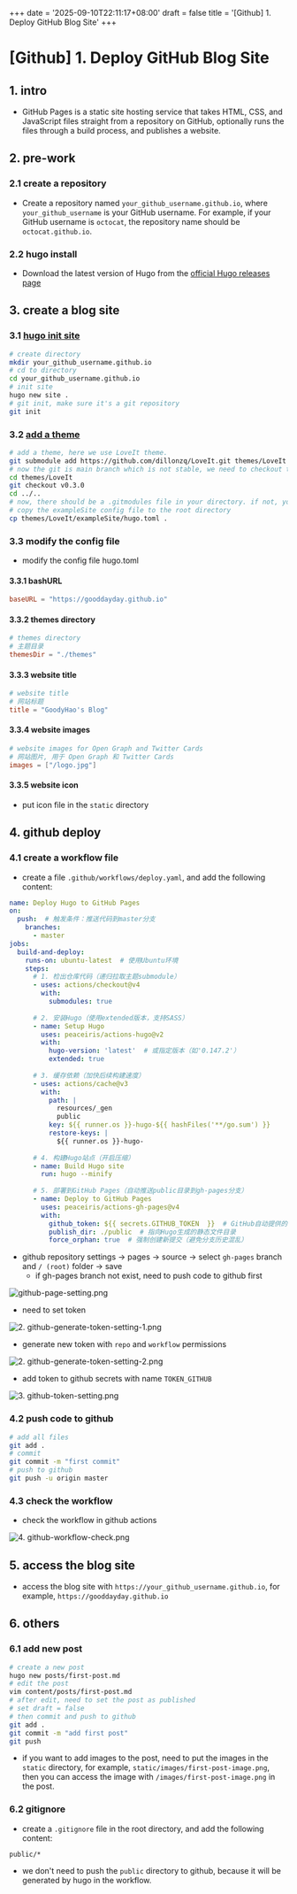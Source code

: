 +++
date = '2025-09-10T22:11:17+08:00'
draft = false
title = '[Github] 1. Deploy GitHub Blog Site'
+++

# [Github] 1. Deploy GitHub Blog Site

## 1. intro

- GitHub Pages is a static site hosting service that takes HTML, CSS, and JavaScript files straight from a repository on GitHub, optionally runs the files through a build process, and publishes a website.

## 2. pre-work

### 2.1 create a repository

- Create a repository named `your_github_username.github.io`, where `your_github_username` is your GitHub username. For example, if your GitHub username is `octocat`, the repository name should be `octocat.github.io`.

### 2.2 hugo install

- Download the latest version of Hugo from the [official Hugo releases page](https://gohugo.io/installation/)

## 3. create a blog site

### 3.1 [hugo init site](https://gohugo.io/getting-started/quick-start/)

```bash
# create directory
mkdir your_github_username.github.io
# cd to directory
cd your_github_username.github.io
# init site
hugo new site .
# git init, make sure it's a git repository
git init
```

### 3.2 [add a theme](https://themes.gohugo.io/)

```bash
# add a theme, here we use LoveIt theme.
git submodule add https://github.com/dillonzq/LoveIt.git themes/LoveIt
# now the git is main branch which is not stable, we need to checkout to the latest stable version.
cd themes/LoveIt
git checkout v0.3.0
cd ../..
# now, there should be a .gitmodules file in your directory. if not, you need to run `git init` first.
# copy the exampleSite config file to the root directory
cp themes/LoveIt/exampleSite/hugo.toml .
```

### 3.3 modify the config file

- modify the config file hugo.toml

#### 3.3.1 bashURL

```toml
baseURL = "https://gooddayday.github.io"
```

#### 3.3.2 themes directory

```toml
# themes directory
# 主题目录
themesDir = "./themes"
```

#### 3.3.3 website title

```toml
# website title
# 网站标题
title = "GoodyHao's Blog"
```

#### 3.3.4 website images

```toml
# website images for Open Graph and Twitter Cards
# 网站图片, 用于 Open Graph 和 Twitter Cards
images = ["/logo.jpg"]
```

#### 3.3.5 website icon

- put icon file in the `static` directory

## 4. github deploy

### 4.1 create a workflow file

- create a file `.github/workflows/deploy.yaml`, and add the following content:

```yaml
name: Deploy Hugo to GitHub Pages
on:
  push:  # 触发条件：推送代码到master分支
    branches:
      - master
jobs:
  build-and-deploy:
    runs-on: ubuntu-latest  # 使用Ubuntu环境
    steps:
      # 1. 检出仓库代码（递归拉取主题submodule）
      - uses: actions/checkout@v4
        with:
          submodules: true
      
      # 2. 安装Hugo（使用extended版本，支持SASS）
      - name: Setup Hugo
        uses: peaceiris/actions-hugo@v2
        with:
          hugo-version: 'latest'  # 或指定版本（如'0.147.2'）
          extended: true
      
      # 3. 缓存依赖（加快后续构建速度）
      - uses: actions/cache@v3
        with:
          path: |
            resources/_gen
            public
          key: ${{ runner.os }}-hugo-${{ hashFiles('**/go.sum') }}
          restore-keys: |
            ${{ runner.os }}-hugo-
      
      # 4. 构建Hugo站点（开启压缩）
      - name: Build Hugo site
        run: hugo --minify
      
      # 5. 部署到GitHub Pages（自动推送public目录到gh-pages分支）
      - name: Deploy to GitHub Pages
        uses: peaceiris/actions-gh-pages@v4
        with:
          github_token: ${{ secrets.GITHUB_TOKEN  }}  # GitHub自动提供的Token（无需手动创建）
          publish_dir: ./public  # 指向Hugo生成的静态文件目录
          force_orphan: true  # 强制创建新提交（避免分支历史混乱）
```

- github repository settings -> pages -> source -> select `gh-pages` branch and `/ (root)` folder -> save
  - if gh-pages branch not exist, need to push code to github first

![github-page-setting.png](/images/1.%20deploy%20github%20blog%20site.md/github-page-setting.png)

- need to set token

![2. github-generate-token-setting-1.png](/images/1.%20deploy%20github%20blog%20site.md/2.%20github-generate-token-setting-1.png)

- generate new token with `repo` and `workflow` permissions

![2. github-generate-token-setting-2.png](/images/1.%20deploy%20github%20blog%20site.md/2.%20github-generate-token-setting-2.png)

- add token to github secrets with name `TOKEN_GITHUB`

![3. github-token-setting.png](/images/1.%20deploy%20github%20blog%20site.md/3.%20github-token-setting.png)

### 4.2 push code to github

```bash
# add all files
git add .
# commit
git commit -m "first commit"
# push to github
git push -u origin master
```

### 4.3 check the workflow

- check the workflow in github actions

![4. github-workflow-check.png](/images/1.%20deploy%20github%20blog%20site.md/4.%20github-workflow-check.png)


## 5. access the blog site

- access the blog site with `https://your_github_username.github.io`, for example, `https://gooddayday.github.io`

## 6. others

### 6.1 add new post

```bash
# create a new post
hugo new posts/first-post.md
# edit the post
vim content/posts/first-post.md
# after edit, need to set the post as published
# set draft = false
# then commit and push to github
git add .
git commit -m "add first post"
git push
```

- if you want to add images to the post, need to put the images in the `static` directory, for example, `static/images/first-post-image.png`, then you can access the image with `/images/first-post-image.png` in the post.

### 6.2 gitignore

- create a `.gitignore` file in the root directory, and add the following content:

```aiignore
public/*
```

- we don't need to push the `public` directory to github, because it will be generated by hugo in the workflow.
